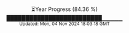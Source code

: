 <p align="center">
⏳Year Progress (84.36 %)<br>
█████████████████████████▁▁▁▁▁ <br>
<sub>Updated: Mon, 04 Nov 2024 18:03:18 GMT</sub>
</p>

